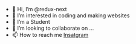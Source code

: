- 👋 Hi, I’m @redux-next
- 👀 I’m interested in coding and making websites
- 🌱 I’m a Student
- 💞️ I’m looking to collaborate on ...
- 📫 How to reach me [Insatgram](https://www.instagram.com/_imnine9_/)

<!---
redux-next/redux-next is a ✨ special ✨ repository because its `README.md` (this file) appears on your GitHub profile.
You can click the Preview link to take a look at your changes.
--->

